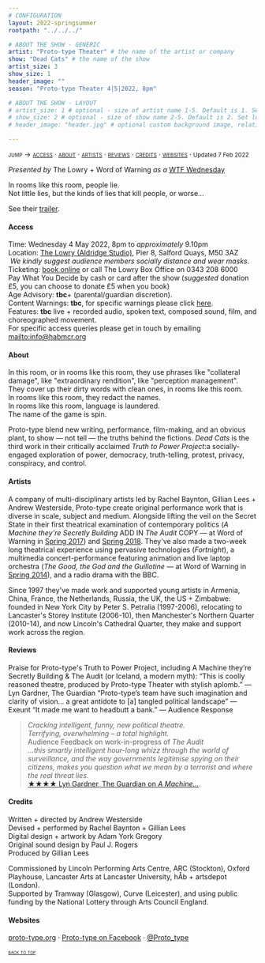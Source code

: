 ```yaml
---
# CONFIGURATION
layout: 2022-springsummer
rootpath: "../../../"

# ABOUT THE SHOW - GENERIC
artist: "Proto-type Theater" # the name of the artist or company
show: "Dead Cats" # the name of the show
artist_size: 3
show_size: 1
header_image: ""    
season: "Proto-type Theater 4|5|2022, 8pm"

# ABOUT THE SHOW - LAYOUT
# artist_size: 1 # optional - size of artist name 1-5. Default is 1. Set longer names to lower values
# show_size: 2 # optional - size of show name 2-5. Default is 2. Set longer names to lower values
# header_image: "header.jpg" # optional custom background image, relative to current page

---
```

<span style='font-variant: small-caps'>jump → [access](/current/2022-springsummer/proto-type/#access) · [about](/current/2022-springsummer/proto-type/#about) · [artists](/current/2022-springsummer/proto-type/#artists) · [reviews](/2022-springsummer/proto-type/#reviews) · [credits](/current/2022-springsummer/proto-type/#credits) · [websites](/current/2022-springsummer/proto-type/#websites)</span> · <small>Updated 7 Feb 2022</small>        
         
*Presented by* The Lowry + Word of Warning *as a* <a href="https://thelowry.com/wtf-wednesday" target="_blank">WTF Wednesday</a>           
         
In rooms like this room, people lie.<br>Not little lies, but the kinds of lies that kill people, or worse…         
         
See their <a href="https://vimeo.com/prototypetheater" target="_blank">trailer</a>.         
        
#### Access         
Time: Wednesday 4 May 2022, 8pm to *approximately* 9.10pm<br>Location: <a href="https://thelowry.com/visit-us" target="_blank">The Lowry (Aldridge Studio)</a>, Pier 8, Salford Quays, M50 3AZ<br>&nbsp;*We kindly suggest audience members socially distance and wear masks.*<br>Ticketing: <a href="https://thelowry.com/whats-on/?dates=04-05-2022" target="_blank">book online</a> or call The Lowry Box Office on 0343 208 6000<br>Pay What You Decide by cash or card after the show (*suggested* donation £5, you can choose to donate £5 when you book)<br>Age Advisory: **tbc**+ (parental/guardian discretion).<br>Content Warnings: **tbc**, for specific warnings please click [here](/warnings).<br>Features: **tbc** live + recorded audio, spoken text, composed sound, film, and choreographed movement.<br>For specific access queries please get in touch by emailing <mailto:info@habmcr.org>        
         
#### About         
In this room, or in rooms like this room, they use phrases like "collateral damage", like "extraordinary rendition", like "perception management".<br>They cover up their dirty words with clean ones, in rooms like this room.<br>In rooms like this room, they redact the names.<br>In rooms like this room, language is laundered.<br>The name of the game is spin.        

Proto-type blend new writing, performance, film-making, and an obvious plant, to show — not tell — the truths behind the fictions. *Dead Cats* is the third work in their critically acclaimed *Truth to Power Project*:a socially-engaged exploration of power, democracy, truth-telling, protest, privacy, conspiracy, and control.         
         
#### Artists        
A company of multi-disciplinary artists led by Rachel Baynton, Gillian Lees + Andrew Westerside, Proto-type create original performance work that is diverse in scale, subject and medium. Alongside lifting the veil on the Secret State in their first theatrical examination of contemporary politics (*A Machine they're Secretly Building* ADD IN *The Audit* COPY — at Word of Warning in [Spring 2017](/archive/2017-spring/proto-type)) and [Spring 2018](/archive/2018-springsummer/proto-type). They've also made a two-week long theatrical experience using pervasive technologies (*Fortnight*), a multimedia concert-performance featuring animation and live laptop orchestra (*The Good, the God and the Guillotine* — at Word of Warning in [Spring 2014](/archive/2014-spring/prototype)), and a radio drama with the BBC.        
       
Since 1997 they've made work and supported young artists in Armenia, China, France, the Netherlands, Russia, the UK, the US + Zimbabwe: founded in New York City by Peter S. Petralia (1997-2006), relocating to Lancaster's Storey Institute (2006-10), then Manchester's Northern Quarter (2010-14), and now Lincoln's Cathedral Quarter, they make and support work across the region.            
          
#### Reviews         
Praise for Proto-type's Truth to Power Project, including A Machine they’re Secretly Building &amp; The Audit (or Iceland, a modern myth):
“This is coolly reasoned theatre, produced by Proto-type Theater with stylish aplomb.” — Lyn Gardner, The Guardian
“Proto-type’s team have such imagination and clarity of vision… a great antidote to [a] tangled political landscape” — Exeunt
“It made me want to headbutt a bank.” — Audience Response        

>*Cracking intelligent, funny, new political theatre.<br>Terrifying,  overwhelming – a total highlight.*<br>Audience Feedback on work-in-progress of *The Audit*          
>*…this smartly intelligent hour-long whizz through the world of surveillance, and the way governments legitimise spying on their citizens, makes you question what we mean by a terrorist and where the real threat lies.*<br><a href="http://www.theguardian.com/stage/2017/aug/27/a-machine-theyre-secretly-building-review-surveillance" target="_blank">★★★★ Lyn Gardner, The Guardian on *A Machine…*</a>.            
          
          
#### Credits          
Written + directed by Andrew Westerside<br>Devised + performed by Rachel Baynton + Gillian Lees<br>Digital design + artwork by Adam York Gregory<br>Original sound design by Paul J. Rogers<br>Produced by Gillian Lees        
         
Commissioned by Lincoln Performing Arts Centre, ARC (Stockton), Oxford Playhouse, Lancaster Arts at Lancaster University, hÅb + artsdepot (London).<br>Supported by Tramway (Glasgow), Curve (Leicester), and using public funding by the National Lottery through Arts Council England.           
           
#### Websites          
<a href="http://proto-type.org" target="_blank">proto-type.org</a> · <a href="http://facebook.com/prototypetheater" target="_blank">Proto-type on Facebook</a> · <a href="http://twitter.com/Proto_type" target="_blank">@Proto_type</a>        
        
<small><span style='font-variant: small-caps'>[back to top](/current/2022-springsummer/proto-type)</span></small>
